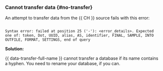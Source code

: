 ### Cannot transfer data {#no-transfer}

An attempt to transfer data from the {{ CH }} source fails with this error:

```text

Syntax error: failed at position 25 ('-'): <error_details>. Expected one of: token, Dot, UUID, alias, AS, identifier, FINAL, SAMPLE, INTO OUTFILE, FORMAT, SETTINGS, end of query

```

**Solution:**

{{ data-transfer-full-name }} cannot transfer a database if its name contains a hyphen. You need to rename your database, if you can.